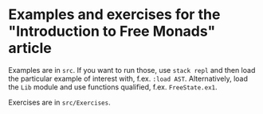 # Examples and exercises for the "Introduction to Free Monads" article

Examples are in `src`. If you want to run those, use `stack repl` and then
load the particular example of interest with, f.ex. `:load AST`. Alternatively,
load the `Lib` module and use functions qualified, f.ex. `FreeState.ex1`.

Exercises are in `src/Exercises`.
